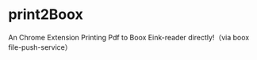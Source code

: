 # print2Boox
An Chrome Extension Printing Pdf to Boox Eink-reader directly!（via boox file-push-service）
